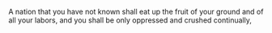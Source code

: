 A nation that you have not known shall eat up the fruit of your ground and of all your labors, and you shall be only oppressed and crushed continually,
